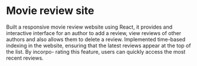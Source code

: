 # Movie review site

Built a responsive movie review website using React, it provides and interactive interface for an author to add a review,
view reviews of other authors and also allows them to delete a review.
Implemented time-based indexing in the website, ensuring that the latest reviews appear at the top of the list. By incorpo-
rating this feature, users can quickly access the most recent reviews.

